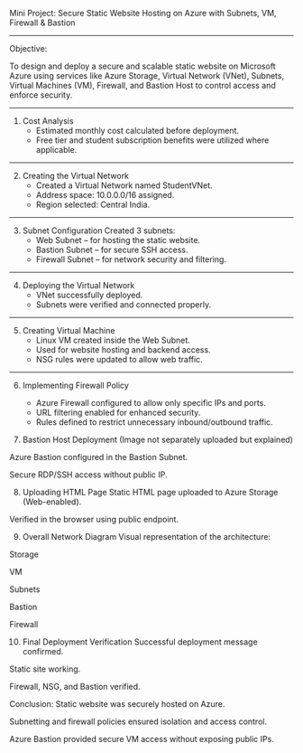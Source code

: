 Mini Project: Secure Static Website Hosting on Azure with Subnets, VM, Firewall & Bastion

_____________________________________________________________________________________
Objective: 

To design and deploy a secure and scalable static website on Microsoft Azure using services like Azure Storage, Virtual Network (VNet), Subnets, Virtual Machines (VM), Firewall, and Bastion Host to control access and enforce security.

_____________________________________________________________________________________
1. Cost Analysis
    * Estimated monthly cost calculated before deployment.
    * Free tier and student subscription benefits were utilized where applicable.

_____________________________________________________________________________________
2. Creating the Virtual Network
    * Created a Virtual Network named StudentVNet.
    * Address space: 10.0.0.0/16 assigned.
    * Region selected: Central India.

_____________________________________________________________________________________
3. Subnet Configuration
    Created 3 subnets:
    * Web Subnet – for hosting the static website.
    * Bastion Subnet – for secure SSH access.
    * Firewall Subnet – for network security and filtering.

_____________________________________________________________________________________
4. Deploying the Virtual Network
    * VNet successfully deployed.
    * Subnets were verified and connected properly.

_____________________________________________________________________________________
5. Creating Virtual Machine
    * Linux VM created inside the Web Subnet.
    * Used for website hosting and backend access.
    * NSG rules were updated to allow web traffic.

_____________________________________________________________________________________
6. Implementing Firewall Policy
    * Azure Firewall configured to allow only specific IPs and ports.
    * URL filtering enabled for enhanced security.
    * Rules defined to restrict unnecessary inbound/outbound traffic.

7. Bastion Host Deployment
(Image not separately uploaded but explained)

Azure Bastion configured in the Bastion Subnet.

Secure RDP/SSH access without public IP.

8. Uploading HTML Page
Static HTML page uploaded to Azure Storage (Web-enabled).

Verified in the browser using public endpoint.

9. Overall Network Diagram
Visual representation of the architecture:

Storage

VM

Subnets

Bastion

Firewall

10. Final Deployment Verification
Successful deployment message confirmed.

Static site working.

Firewall, NSG, and Bastion verified.

Conclusion:
Static website was securely hosted on Azure.

Subnetting and firewall policies ensured isolation and access control.

Azure Bastion provided secure VM access without exposing public IPs.

